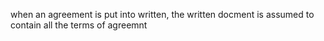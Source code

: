 when an agreement is put into written, the written docment is assumed to contain all the terms of agreemnt
